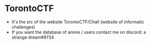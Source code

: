 # TorontoCTF
- It's the src of the website TorontoCTF/Chall (website of informatic challenges)
- If you want the database of anime / users contact me on discord: a strange dream#9734

